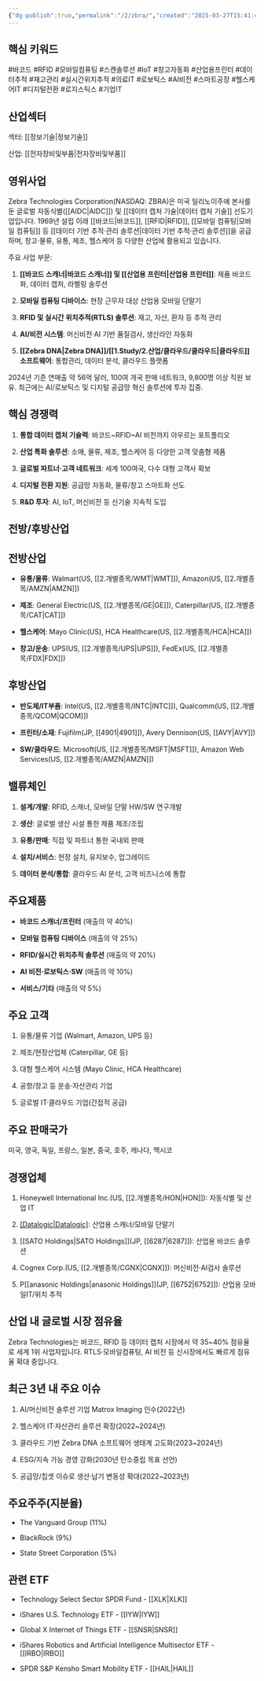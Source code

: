 ```yaml
---
{"dg-publish":true,"permalink":"/2/zbra/","created":"2025-03-27T15:41:46.810+09:00","updated":"2025-07-29T21:37:05.434+09:00"}
---
```


## 핵심 키워드

#바코드 #RFID #모바일컴퓨팅 #스캔솔루션 #IoT #창고자동화 #산업용프린터 #데이터추적 #재고관리 #실시간위치추적 #의료IT #로보틱스 #AI비전 #스마트공장 #헬스케어IT #디지털전환 #로지스틱스 #기업IT

## 산업섹터

섹터: [[정보기술\|정보기술]]

산업: [[전자장비및부품\|전자장비및부품]]

## 영위사업

Zebra Technologies Corporation(NASDAQ: ZBRA)은 미국 일리노이주에 본사를 둔 글로벌 자동식별([[AIDC\|AIDC]]) 및 [[데이터 캡처 기술\|데이터 캡처 기술]] 선도기업입니다. 1969년 설립 이래 [[바코드\|바코드]], [[RFID\|RFID]], [[모바일 컴퓨팅\|모바일 컴퓨팅]] 등 [[데이터 기반 추적·관리 솔루션\|데이터 기반 추적·관리 솔루션]]을 공급하며, 창고·물류, 유통, 제조, 헬스케어 등 다양한 산업에 활용되고 있습니다.

주요 사업 부문:

1. **[[바코드 스캐너\|바코드 스캐너]] 및 [[산업용 프린터\|산업용 프린터]]**: 제품 바코드화, 데이터 캡처, 라벨링 솔루션
    
2. **모바일 컴퓨팅 디바이스**: 현장 근무자 대상 산업용 모바일 단말기
    
3. **RFID 및 실시간 위치추적(RTLS) 솔루션**: 재고, 자산, 환자 등 추적 관리
    
4. **AI/비전 시스템**: 머신비전·AI 기반 품질검사, 생산라인 자동화
    
5. **[[Zebra DNA\|Zebra DNA]]/[[1.Study/2.산업/클라우드/클라우드\|클라우드]] 소프트웨어**: 통합관리, 데이터 분석, 클라우드 플랫폼
    

2024년 기준 연매출 약 56억 달러, 100여 개국 판매 네트워크, 9,800명 이상 직원 보유. 최근에는 AI/로보틱스 및 디지털 공급망 혁신 솔루션에 투자 집중.

## 핵심 경쟁력

1. **통합 데이터 캡처 기술력**: 바코드~RFID~AI 비전까지 아우르는 포트폴리오
    
2. **산업 특화 솔루션**: 소매, 물류, 제조, 헬스케어 등 다양한 고객 맞춤형 제품
    
3. **글로벌 파트너·고객 네트워크**: 세계 100여국, 다수 대형 고객사 확보
    
4. **디지털 전환 지원**: 공급망 자동화, 물류/창고 스마트화 선도
    
5. **R&D 투자**: AI, IoT, 머신비전 등 신기술 지속적 도입
    

## 전방/후방산업

## 전방산업

- **유통/물류**: Walmart(US, [[2.개별종목/WMT\|WMT]]), Amazon(US, [[2.개별종목/AMZN\|AMZN]])
    
- **제조**: General Electric(US, [[2.개별종목/GE\|GE]]), Caterpillar(US, [[2.개별종목/CAT\|CAT]])
    
- **헬스케어**: Mayo Clinic(US), HCA Healthcare(US, [[2.개별종목/HCA\|HCA]])
    
- **창고/운송**: UPS(US, [[2.개별종목/UPS\|UPS]]), FedEx(US, [[2.개별종목/FDX\|FDX]])
    

## 후방산업

- **반도체/IT부품**: Intel(US, [[2.개별종목/INTC\|INTC]]), Qualcomm(US, [[2.개별종목/QCOM\|QCOM]])
    
- **프린터/소재**: Fujifilm(JP, [[4901\|4901]]), Avery Dennison(US, [[AVY\|AVY]])
    
- **SW/클라우드**: Microsoft(US, [[2.개별종목/MSFT\|MSFT]]), Amazon Web Services(US, [[2.개별종목/AMZN\|AMZN]])
    

## 밸류체인

1. **설계/개발**: RFID, 스캐너, 모바일 단말 HW/SW 연구개발
    
2. **생산**: 글로벌 생산 시설 통한 제품 제조/조립
    
3. **유통/판매**: 직접 및 파트너 통한 국내외 판매
    
4. **설치/서비스**: 현장 설치, 유지보수, 업그레이드
    
5. **데이터 분석/통합**: 클라우드·AI 분석, 고객 비즈니스에 통합
    

## 주요제품

- **바코드 스캐너/프린터** (매출의 약 40%)
    
- **모바일 컴퓨팅 디바이스** (매출의 약 25%)
    
- **RFID/실시간 위치추적 솔루션** (매출의 약 20%)
    
- **AI 비전·로보틱스·SW** (매출의 약 10%)
    
- **서비스/기타** (매출의 약 5%)
    

## 주요 고객

1. 유통/물류 기업 (Walmart, Amazon, UPS 등)
    
2. 제조/현장산업체 (Caterpillar, GE 등)
    
3. 대형 헬스케어 시스템 (Mayo Clinic, HCA Healthcare)
    
4. 공항/창고 등 운송·자산관리 기업
    
5. 글로벌 IT·클라우드 기업(간접적 공급)
    

## 주요 판매국가

미국, 영국, 독일, 프랑스, 일본, 중국, 호주, 캐나다, 멕시코

## 경쟁업체

1. Honeywell International Inc.(US, [[2.개별종목/HON\|HON]]): 자동식별 및 산업 IT
    
2. [[Datalogic\|Datalogic]](IT): 산업용 스캐너/모바일 단말기
    
3. [[SATO Holdings\|SATO Holdings]](JP, [[6287\|6287]]): 산업용 바코드 솔루션
    
4. Cognex Corp.(US, [[2.개별종목/CGNX\|CGNX]]): 머신비전·AI검사 솔루션
    
5. P[[anasonic Holdings\|anasonic Holdings]](JP, [[6752\|6752]]): 산업용 모바일IT/위치 추적
    

## 산업 내 글로벌 시장 점유율

Zebra Technologies는 바코드, RFID 등 데이터 캡처 시장에서 약 35~40% 점유율로 세계 1위 사업자입니다. RTLS·모바일컴퓨팅, AI 비전 등 신시장에서도 빠르게 점유율 확대 중입니다.

## 최근 3년 내 주요 이슈

1. AI/머신비전 솔루션 기업 Matrox Imaging 인수(2022년)
    
2. 헬스케어 IT·자산관리 솔루션 확장(2022~2024년)
    
3. 클라우드 기반 Zebra DNA 소프트웨어 생태계 고도화(2023~2024년)
    
4. ESG/지속 가능 경영 강화(2030년 탄소중립 목표 선언)
    
5. 공급망/칩셋 이슈로 생산·납기 변동성 확대(2022~2023년)
    

## 주요주주(지분율)

- The Vanguard Group (11%)
    
- BlackRock (9%)
    
- State Street Corporation (5%)
    

## 관련 ETF

- Technology Select Sector SPDR Fund - [[XLK\|XLK]]
    
- iShares U.S. Technology ETF - [[IYW\|IYW]]
    
- Global X Internet of Things ETF - [[SNSR\|SNSR]]
    
- iShares Robotics and Artificial Intelligence Multisector ETF - [[IRBO\|IRBO]]
    
- SPDR S&P Kensho Smart Mobility ETF - [[HAIL\|HAIL]]